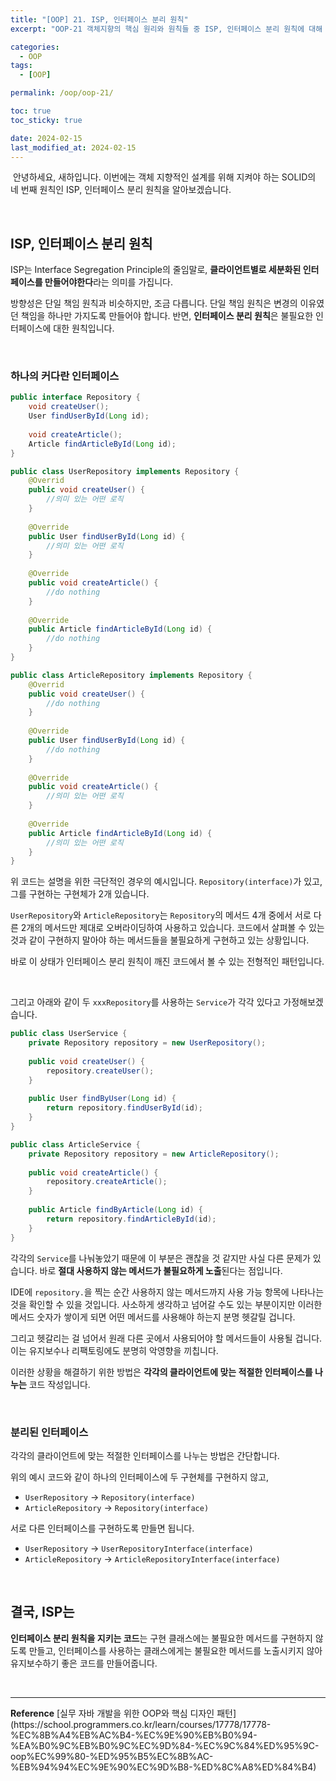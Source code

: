```yaml
---
title: "[OOP] 21. ISP, 인터페이스 분리 원칙"
excerpt: "OOP-21 객체지향의 핵심 원리와 원칙들 중 ISP, 인터페이스 분리 원칙에 대해 알아본다."

categories:
  - OOP
tags:
  - [OOP]

permalink: /oop/oop-21/

toc: true
toc_sticky: true

date: 2024-02-15
last_modified_at: 2024-02-15
---
```


&nbsp;안녕하세요, 새하입니다. 이번에는 객체 지향적인 설계를 위해 지켜야 하는 SOLID의 네 번째 원칙인
ISP, 인터페이스 분리 원칙을 알아보겠습니다.  

<br>

## ISP, 인터페이스 분리 원칙

ISP는 Interface Segregation Principle의 줄임말로, <b>클라이언트별로 세분화된 인터페이스를 만들어야한다</b>라는 
의미를 가집니다.  

방향성은 단일 책임 원칙과 비슷하지만, 조금 다릅니다. 단일 책임 원칙은 변경의 이유였던 책임을 하나만 가지도록 만들어야 합니다. 
반면, <b>인터페이스 분리 원칙</b>은 불필요한 인터페이스에 대한 원칙입니다.  

<br>

### 하나의 커다란 인터페이스

```java
public interface Repository {
    void createUser();
    User findUserById(Long id);
    
    void createArticle();
    Article findArticleById(Long id);
}
```

```java
public class UserRepository implements Repository {
    @Overrid
    public void createUser() {
        //의미 있는 어떤 로직
    }
    
    @Override
    public User findUserById(Long id) {
        //의미 있는 어떤 로직
    }
    
    @Override
    public void createArticle() {
        //do nothing
    }
    
    @Override
    public Article findArticleById(Long id) {
        //do nothing
    }
}
```

```java
public class ArticleRepository implements Repository {
    @Overrid
    public void createUser() {
        //do nothing
    }
    
    @Override
    public User findUserById(Long id) {
        //do nothing
    }
    
    @Override
    public void createArticle() {
        //의미 있는 어떤 로직
    }
    
    @Override
    public Article findArticleById(Long id) {
        //의미 있는 어떤 로직
    }
}
```

위 코드는 설명을 위한 극단적인 경우의 예시입니다. 
`Repository(interface)`가 있고, 그를 구현하는 구현체가 2개 있습니다.  

`UserRepository`와 `ArticleRepository`는 `Repository`의 메서드 4개 중에서 서로 다른 2개의 메서드만 
제대로 오버라이딩하여 사용하고 있습니다. 
코드에서 살펴볼 수 있는 것과 같이 구현하지 말아야 하는 메서드들을 불필요하게 구현하고 있는 상황입니다.  

바로 이 상태가 인터페이스 분리 원칙이 깨진 코드에서 볼 수 있는 전형적인 패턴입니다.  

<br>

그리고 아래와 같이 두 `xxxRepository`를 사용하는 `Service`가 각각 있다고 가정해보겠습니다.  

```java
public class UserService {
    private Repository repository = new UserRepository();
    
    public void createUser() {
        repository.createUser();
    }
    
    public User findByUser(Long id) {
        return repository.findUserById(id);
    }
}
```

```java
public class ArticleService {
    private Repository repository = new ArticleRepository();
    
    public void createArticle() {
        repository.createArticle();
    }
    
    public Article findByArticle(Long id) {
        return repository.findArticleById(id);
    }
}
```

각각의 `Service`를 나눠놓았기 때문에 이 부분은 괜찮을 것 같지만 사실 다른 문제가 있습니다. 
바로 <b>절대 사용하지 않는 메서드가 불필요하게 노출</b>된다는 점입니다.  

IDE에 `repository.`을 찍는 순간 사용하지 않는 메서드까지 사용 가능 항목에 나타나는 것을 확인할 수 있을 것입니다. 
사소하게 생각하고 넘어갈 수도 있는 부분이지만 이러한 메서드 숫자가 쌓이게 되면 어떤 메서드를 사용해야 하는지 
분명 헷갈릴 겁니다.  

그리고 헷갈리는 걸 넘어서 원래 다른 곳에서 사용되어야 할 메서드들이 사용될 겁니다. 
이는 유지보수나 리팩토링에도 분명히 악영향을 끼칩니다.  

이러한 상황을 해결하기 위한 방법은 <b>각각의 클라이언트에 맞는 적절한 인터페이스를 나누는</b> 코드 작성입니다.  

<br>

### 분리된 인터페이스

각각의 클라이언트에 맞는 적절한 인터페이스를 나누는 방법은 간단합니다.  

위의 예시 코드와 같이 하나의 인터페이스에 두 구현체를 구현하지 않고,  

- `UserRepository` &rarr; `Repository(interface)`
- `ArticleRepository` &rarr; `Repository(interface)`

서로 다른 인터페이스를 구현하도록 만들면 됩니다.  

- `UserRepository` &rarr; `UserRepositoryInterface(interface)`
- `ArticleRepository` &rarr; `ArticleRepositoryInterface(interface)`

<br>

## 결국, ISP는

<b>인터페이스 분리 원칙을 지키는 코드</b>는 
구현 클래스에는 불필요한 메서드를 구현하지 않도록 만들고, 
인터페이스를 사용하는 클래스에게는 불필요한 메서드를 노출시키지 않아 
유지보수하기 좋은 코드를 만들어줍니다.  


<br>

<hr>
<b>Reference</b>  
[실무 자바 개발을 위한 OOP와 핵심 디자인 패턴](https://school.programmers.co.kr/learn/courses/17778/17778-%EC%8B%A4%EB%AC%B4-%EC%9E%90%EB%B0%94-%EA%B0%9C%EB%B0%9C%EC%9D%84-%EC%9C%84%ED%95%9C-oop%EC%99%80-%ED%95%B5%EC%8B%AC-%EB%94%94%EC%9E%90%EC%9D%B8-%ED%8C%A8%ED%84%B4)  
